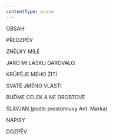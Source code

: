 ```yaml
---
contentType: prose
---
```


OBSAH:

PŘEDZPĚV    

ZNĚLKY MILÉ  

JARO MI LÁSKU DAROVALO.  

KRŮPĚJE MÉHO ŽITÍ  

SVATÉ JMÉNO VLASTI  

BUĎME CELEK A NE DROBTOVÉ  

SLAVJAN (podle prostomluvy Ant. Marka)  

NÁPISY  

DOZPĚV
